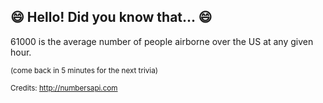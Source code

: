 ## 😄 Hello! Did you know that... 😄
61000 is the average number of people airborne over the US at any given hour.

<sup>(come back in 5 minutes for the next trivia)</sup>


<sup>Credits: http://numbersapi.com</sup>
